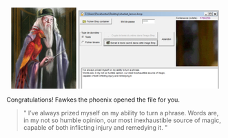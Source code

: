 <p align="center">
  <img src="https://github.com/Cprudhomme/2021-nouveau_media-projet/blob/293baa737e1ad8e8a201235b80fadbe1a0352b8e/groupe3/image/fawkes.jpg" width="30%" height="30%" />     <img src="https://github.com/Cprudhomme/2021-nouveau_media-projet/blob/79eac074b76a77ca6e2dff5683ff641703ee8800/groupe3/image/process.jpg" width="65%" height="65%" />
  
  Congratulations! Fawkes the phoenix opened the file for you.
  
  
  >" I’ve always prized myself on my ability to turn a phrase. Words are, in my not so humble opinion, our most inexhaustible source of magic, capable of both inflicting injury and remedying it. "
  
